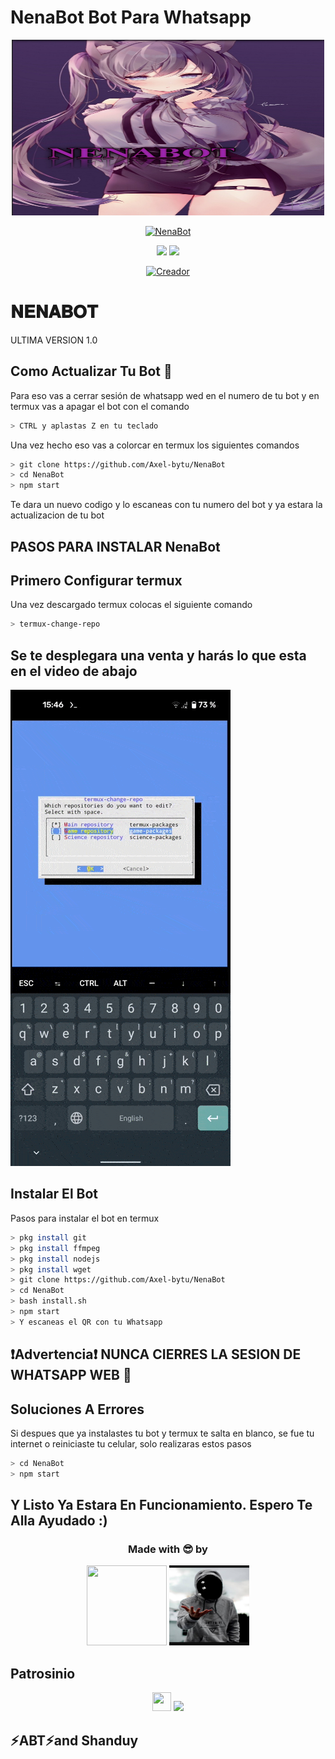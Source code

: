 # NenaBot Bot Para Whatsapp 

<p align="center">
<img src="https://raw.githubusercontent.com/Axel-bytu/NenaBot/main/prohibido/nenabot.jpg" width="500" height="281"/>
</p>
<p align="center">
<a href="#"><img title="NenaBot" src="https://img.shields.io/badge/NenaBot -purple?colorA=%cc33ff&colorB=%cc33ff&style=for-the-badge"></a>
</p>

<p align="center">
    <img
        src="https://img.shields.io/badge/node.js%20-%2343853D.svg?&style=for-the-badge&logo=node.js&logoColor=white" />
    <img
        src="https://img.shields.io/badge/javascript%20-%23323330.svg?&style=for-the-badge&logo=javascript&logoColor=%23F7DF1E" />
</p>

<p align="center">
<a href="https://github.com/Axel-bytu"><img title="Creador" src="https://img.shields.io/badge/Author-Axelbytu-purple.svg?style=for-the-badge&logo=github"></a>
</p>



# 𝐍𝐄𝐍𝐀𝐁𝐎𝐓
ULTIMA VERSION 1.0


## Como Actualizar Tu Bot 🔄
Para eso vas a cerrar sesión de whatsapp wed en el numero de tu bot y en termux vas a apagar el bot con el comando

```bash
> CTRL y aplastas Z en tu teclado
```

Una vez hecho eso vas a colorcar en termux los siguientes comandos

```bash
> git clone https://github.com/Axel-bytu/NenaBot
> cd NenaBot
> npm start
```

Te dara un nuevo codigo y lo escaneas con tu numero del bot y ya estara la actualizacion de tu bot






## PASOS PARA INSTALAR NenaBot

## Primero Configurar termux
Una vez descargado termux colocas el siguiente comando

```bash
> termux-change-repo
```

## Se te desplegara una venta y harás lo que esta en el video de abajo

![Output sample](https://raw.githubusercontent.com/Axel-bytu/NenaBot/main/templos/116244521-ad43a780-a770-11eb-88c6-054fb1950bfd%20(1).gif)


## Instalar El Bot
Pasos para instalar el bot en termux

```bash
> pkg install git
> pkg install ffmpeg
> pkg install nodejs
> pkg install wget
> git clone https://github.com/Axel-bytu/NenaBot
> cd NenaBot
> bash install.sh
> npm start
> Y escaneas el QR con tu Whatsapp
```



## ❗Advertencia❗ NUNCA CIERRES LA SESION DE WHATSAPP WEB 🚫




## Soluciones A Errores
Si despues que ya instalastes tu bot y termux te salta en blanco, se fue tu internet o reiniciaste tu celular, solo realizaras estos pasos

```bash
> cd NenaBot
> npm start
```

## Y Listo Ya Estara En Funcionamiento. Espero Te Alla Ayudado :)

<h3 align="center">Made with 😎 by</h3>
<p align="center">
  <a href="https://github.com/Shanduy"><img src="https://avatars.githubusercontent.com/u/79606488?v=4" height="128" width="128" /></a>
  <a href="https://github.com/Axel-bytu"><img src="https://raw.githubusercontent.com/Axel-bytu/Batrol/main/tmp/IMG-20210524-WA0267.jpg" height="128" width="128" /></a>
</p> 

## Patrosinio
<p align="center">
  <a href="https://github.com/Team-bytu"><img src="https://avatars.githubusercontent.com/u/87240647?s=60&v=4" height="30" width="30" /></a>
  <img
        src="https://img.shields.io/badge/Teambytu%20-%2343853D.svg?&style=for-the-badge&logo=Teambytu&logoColor=white" />
</p>

## ⚡ABT⚡and Shanduy





